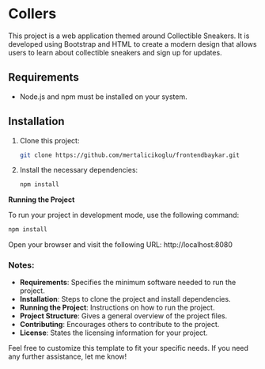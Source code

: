 # Collers

This project is a web application themed around Collectible Sneakers. It is developed using Bootstrap and HTML to create a modern design that allows users to learn about collectible sneakers and sign up for updates.

## Requirements

- Node.js and npm must be installed on your system.

## Installation

1. Clone this project:
   ```bash
   git clone https://github.com/mertalicikoglu/frontendbaykar.git

2. Install the necessary dependencies:
   ```bash
   npm install

**Running the Project**

To run your project in development mode, use the following command:
   ```bash
   npm install
   ```

Open your browser and visit the following URL:
http://localhost:8080


### Notes:

- **Requirements**: Specifies the minimum software needed to run the project.
- **Installation**: Steps to clone the project and install dependencies.
- **Running the Project**: Instructions on how to run the project.
- **Project Structure**: Gives a general overview of the project files.
- **Contributing**: Encourages others to contribute to the project.
- **License**: States the licensing information for your project.

Feel free to customize this template to fit your specific needs. If you need any further assistance, let me know!

